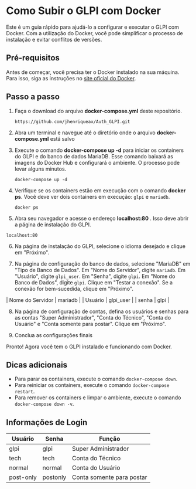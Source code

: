# Como Subir o GLPI com Docker

Este é um guia rápido para ajudá-lo a configurar e executar o GLPI com Docker. Com a utilização do Docker, você pode simplificar o processo de instalação e evitar conflitos de versões.

## Pré-requisitos

Antes de começar, você precisa ter o Docker instalado na sua máquina. Para isso, siga as instruções no [site oficial do Docker](https://docs.docker.com/get-docker/).

## Passo a passo

1. Faça o download do arquivo **docker-compose.yml** deste repositório.
  
    `https://github.com/jhenriqueax/Auth_GLPI.git`

2. Abra um terminal e navegue até o diretório onde o arquivo **docker-compose.yml** está salvo

3. Execute o comando **docker-compose up -d** para iniciar os containers do GLPI e do banco de dados MariaDB. Esse comando baixará as imagens do Docker Hub e configurará o ambiente. O processo pode levar alguns minutos.

    `docker-compose up -d`

4. Verifique se os containers estão em execução com o comando **docker ps**. Você deve ver dois containers em execução: `glpi` e `mariadb`.

    `docker ps`

5. Abra seu navegador e acesse o endereço **localhost:80** . Isso deve abrir a página de instalação do GLPI.

`localhost:80`

6. Na página de instalação do GLPI, selecione o idioma desejado e clique em "Próximo".


7. Na página de configuração do banco de dados, selecione "MariaDB" em "Tipo de Banco de Dados". Em "Nome do Servidor", digite `mariadb`. Em "Usuário", digite `glpi_user`. Em "Senha", digite `glpi`. Em "Nome do Banco de Dados", digite `glpi`. Clique em "Testar a conexão". Se a conexão for bem-sucedida, clique em "Próximo".

| Nome do Servidor | mariadb  | 
| Usuário | glpi_user  | 
| senha  | glpi | 

8. Na página de configuração de contas, defina os usuários e senhas para as contas "Super Administrador", "Conta do Técnico", "Conta do Usuário" e "Conta somente para postar". Clique em "Próximo".

9. Conclua as configurações finais

Pronto! Agora você tem o GLPI instalado e funcionando com Docker.

## Dicas adicionais

- Para parar os containers, execute o comando ``docker-compose down``.
- Para reiniciar os containers, execute o comando ``docker-compose restart``.
- Para remover os containers e limpar o ambiente, execute o comando ``docker-compose down -v``.

## Informações de Login

| Usuário | Senha | Função                |
|---------|-------|----------------------|
| glpi    | glpi  | Super Administrador   |
| tech    | tech  | Conta do Técnico      |
| normal  | normal| Conta do Usuário      |
| post-only|postonly| Conta somente para postar |

